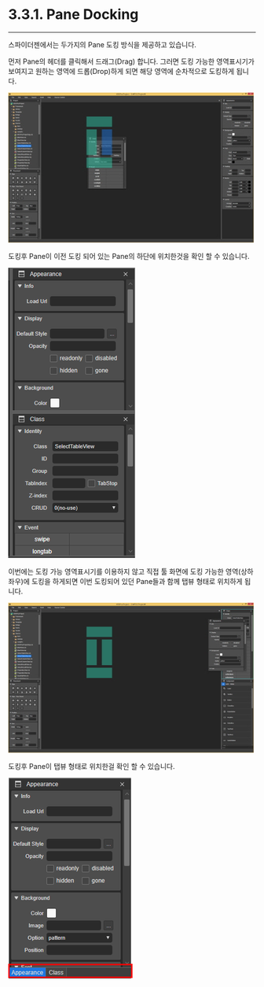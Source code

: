 # 3.3.1. Pane Docking

---

스파이더젠에서는  두가지의 Pane  도킹 방식을 제공하고 있습니다.

먼저 Pane의 헤더를 클릭해서 드래그\(Drag\) 합니다. 그러면 도킹 가능한 영역표시기가 보여지고 원하는 영역에 드롭\(Drop\)하게 되면 해당 영역에 순차적으로 도킹하게 됩니다.

![](/assets/0001.jpg)

도킹후 Pane이 이전 도킹 되어 있는 Pane의 하단에 위치한것을 확인 할 수 있습니다.

![](/assets/docking1.png)

이번에는 도킹 가능 영역표시기를 이용하지 않고 직접 툴 화면에 도킹 가능한 영역\(상하좌우\)에 도킹을 하게되면 이번 도킹되어 있던 Pane들과 함께 탭뷰 형태로 위치하게 됩니다.

![](/assets/0002.jpg)

도킹후 Pane이 탭뷰 형태로 위치한걸 확인 할 수 있습니다.

![](/assets/docking-tab.png)

